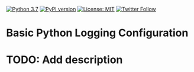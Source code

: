 [![Python 3.7](https://img.shields.io/badge/python-3.7-blue.svg)](https://www.python.org/downloads/release/python-370/)
[![PyPI version](https://badge.fury.io/py/logging-basic-config.svg)](https://badge.fury.io/py/logging-basic-config)
[![License: MIT](https://img.shields.io/badge/License-MIT-yellow.svg)](https://opensource.org/licenses/MIT)
[![Twitter Follow](https://img.shields.io/twitter/follow/msantino.svg?style=social&label=Follow)](https://twitter.com/msantino)



# Basic Python Logging Configuration

# TODO: Add description